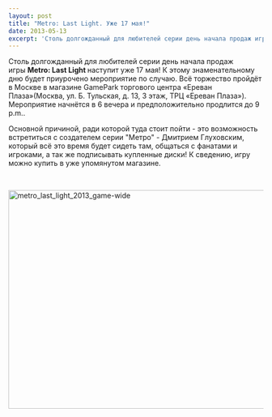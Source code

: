 ```yaml
---
layout: post
title: "Metro: Last Light. Уже 17 мая!"
date: 2013-05-13
excerpt: 'Столь долгожданный для любителей серии день начала продаж игры Metro&#58; Last Light наступит уже 17 мая! К этому знаменательному дню будет приурочено мероприятие по случаю. Всё торжество пройдёт в Москве в ...'
---
```


Столь долгожданный для любителей серии день начала продаж игры <b>Metro: Last Light </b>наступит уже 17 мая! К этому знаменательному дню будет приурочено мероприятие по случаю. Всё торжество пройдёт в Москве в магазине GamePark торгового центра «Ереван Плаза»(Москва, ул. Б. Тульская, д. 13, 3 этаж, ТРЦ «Ереван Плаза»). Мероприятие начнётся в 6 вечера и предположительно продлится до 9 p.m..

Основной причиной, ради которой туда стоит пойти - это возможность встретиться с создателем серии "Метро" - Дмитрием Глуховским, который всё это время будет сидеть там, общаться с фанатами и игроками, а так же подписывать купленные диски! К сведению, игру можно купить в уже упомянутом магазине.

&nbsp;

<a href="http://gamersoul.ru/wp-content/uploads/2013/05/metro_last_light_2013_game-wide.jpg"><img class="wp-image-2380 aligncenter" alt="metro_last_light_2013_game-wide" src="http://gamersoul.ru/wp-content/uploads/2013/05/metro_last_light_2013_game-wide.jpg" width="691" height="432" /></a>